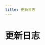 ```yaml
---
title: 更新日志
---
```


# 更新日志

<p></p> 

<template>
  <a-timeline>
    <a-timeline-item>
      2022.3.16
      <p>
        - <a-tag color="purple">文库动态</a-tag>开源文库至Github<br/>
      </p>
    </a-timeline-item>
    <a-timeline-item>
      2022.3.14
      <p>
        - <a-tag color="purple">文库动态</a-tag>制作文库Docker镜像让文库更容易部署<br/>
        - <a-tag color="red">漏洞相关</a-tag>漏洞相关文档全部转移完成(阅读效果优化未完成)<br/>
      </p>
    </a-timeline-item>
    <a-timeline-item>
      2022.3.13
      <p>
        - <a-tag color="purple">文库动态</a-tag>文库README文档全部完成<br/>
      </p>
    </a-timeline-item>
    <a-timeline-item>
      2022.3.10
      <p>
        - <a-tag color="green">漏洞相关</a-tag>同步服务器应用漏洞<br/>
      </p>
    </a-timeline-item>
    <a-timeline-item>
      2022.3.8
      <p>
        - <a-tag color="red">漏洞相关</a-tag>Linux DirtyPipe权限提升漏洞 CVE-2022-0847<br/>
        - <a-tag color="green">漏洞相关</a-tag>同步Web服务器漏洞(Apache,Nginx等)<br/>
      </p>
    </a-timeline-item>
    <a-timeline-item>
      2022.3.6
      <p>
        - <a-tag color="green">漏洞相关</a-tag>同步操作系统漏洞(Linux, Windows)<br/>
      </p>
    </a-timeline-item>
    <a-timeline-item>
      2022.3.5
      <p>
        - <a-tag color="red">漏洞相关</a-tag>开始同步文库之前的内容，并重构文章Md文档，更加适合阅读<br/>
      </p>
    </a-timeline-item>
    <a-timeline-item>
      2022.3.4
      <p>
        - <a-tag color="purple">文库动态</a-tag>添加插件：Vssue评论，Copy代码插件，阅读进度条插件<br/>
        - <a-tag color="purple">文库动态</a-tag>添加模块：建议反馈<br/>
      </p>
    </a-timeline-item>
    <a-timeline-item>
      2022.3.3
      <p>
        - <a-tag color="green">文库动态</a-tag>开始编写各项分类 README文档<br/>
        - <a-tag color="purple">文库动态</a-tag>添加分类：漏洞相关，CTF，红蓝对抗，文库动态，关于文库<br/>
      </p>
    </a-timeline-item>
    <a-timeline-item>
      2022.3.2
      <p>
        - <a-tag color="green">文库动态</a-tag>装修网站，修饰主题<br/>
        - <a-tag color="purple">文库动态</a-tag>搭建主题确定: AntDocs of VuePress<br/>
      </p>
    </a-timeline-item>
    <a-timeline-item>
      2022.3.1
      <p>
        - <a-tag color="green">文库动态</a-tag>开始重构文库<br/>
      </p>
    </a-timeline-item>
  </a-timeline>
</template>
